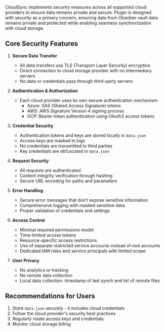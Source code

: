 CloudSync implements security measures across all supported cloud providers to ensure data remains private and secure. Plugin is designed with security as a primary concern, ensuring data from Obsidian vault data remains private and protected while enabling seamless synchronization with cloud storage.

## Core Security Features

1. **Secure Data Transfer**
   - All data transfers use TLS (Transport Layer Security) encryption
   - Direct connection to cloud storage provider with no intermediary servers
   - No data or credentials pass through third-party servers

2. **Authentication & Authorization**
   - Each cloud provider uses its own secure authentication mechanism:
     - Azure: SAS (Shared Access Signature) tokens
     - AWS: AWS Signature Version 4 signing process
     - GCP: Bearer token authentication using OAuth2 access tokens

3. **Credential Security**
   - Authentication tokens and keys are stored locally in `data.json`
   - Access keys are masked in logs
   - No credentials are transmitted to third parties
   - Key credentials are obfuscated in `data.json`

4. **Request Security**
   - All requests are authenticated
   - Content integrity verification through hashing
   - Secure URL encoding for paths and parameters

5. **Error Handling**
   - Secure error messages that don't expose sensitive information
   - Comprehensive logging with masked sensitive data
   - Proper validation of credentials and settings

6. **Access Control**
   - Minimal required permissions model
   - Time-limited access tokens
   - Resource-specific access restrictions
   - Use of separate restricted service accounts instead of root accounts
   - Dedicated IAM roles and service principals with limited scope

7. **User Privacy**
   - No analytics or tracking
   - No remote data collection
   - Local data collection: timestamp of last synch and list of remote files

## Recommendations for Users

1. Store `data.json` securely - it includes cloud credentials
2. Follow the cloud provider's security best practices
3. Regularly rotate access keys and credentials
4. Monitor cloud storage billing

